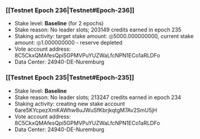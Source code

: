 ### [[Testnet Epoch 236|Testnet#Epoch-236]]
* Stake level: **Baseline** (for 2 epochs)
* Stake reason: No leader slots; 203149 credits earned in epoch 235
* Staking activity: target stake amount: ◎5000.000000000, current stake amount: ◎1.000000000 - reserve depleted
* Vote account address: 8C5CkxQMAfesQpi5GPMVPuYUZWaLfcNPN1ECo1aRLDFo
* Data Center: 24940-DE-Nuremburg
### [[Testnet Epoch 235|Testnet#Epoch-235]]
* Stake level: **Baseline**
* Stake reason: No leader slots; 213247 credits earned in epoch 234
* Staking activity: creating new stake account 6are5KYcpezXmKAWhw8uJWuSfKbrjkqtgM7Av2SmU5jH
* Vote account address: 8C5CkxQMAfesQpi5GPMVPuYUZWaLfcNPN1ECo1aRLDFo
* Data Center: 24940-DE-Nuremburg